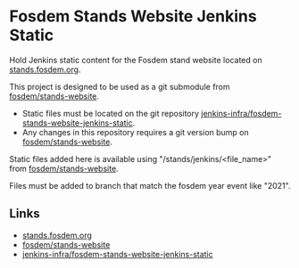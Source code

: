 # Fosdem Stands Website Jenkins Static
Hold Jenkins static content for the Fosdem stand website located on [stands.fosdem.org](https://stands.fosdem.org/stands/jenkins/).

This project is designed to be used as a git submodule from [fosdem/stands-website](https://github.com/FOSDEM/stands-website).

* Static files must be located on the git repository [jenkins-infra/fosdem-stands-website-jenkins-static](https://github.com/FOSDEM/stands-website-static).
* Any changes in this repository requires a git version bump on [fosdem/stands-website](https://github.com/FOSDEM/stands-website).

Static files added here is available using "/stands/jenkins/<file_name>" from  [fosdem/stands-website](https://github.com/FOSDEM/stands-website).

Files must be added to branch that match the fosdem year event like "2021".

## Links

* [stands.fosdem.org](https://stands.fosdem.org/stands/jenkins/)
* [fosdem/stands-website](https://github.com/FOSDEM/stands-website)
* [jenkins-infra/fosdem-stands-website-jenkins-static](https://github.com/FOSDEM/stands-website-static)
